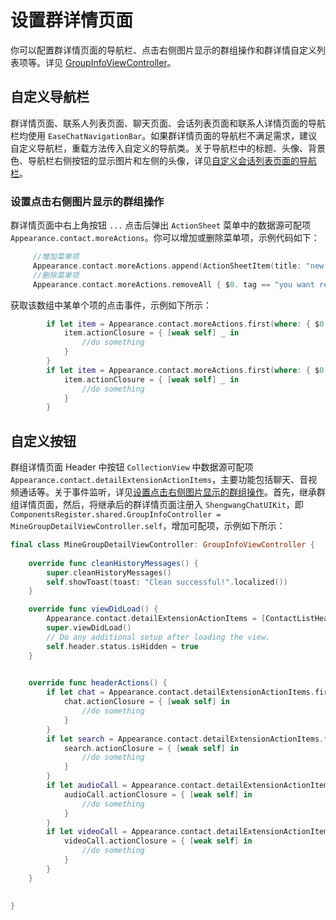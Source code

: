# 设置群详情页面

你可以配置群详情页面的导航栏、点击右侧图片显示的群组操作和群详情自定义列表项等。详见 [GroupInfoViewController](https://github.com/AgoraIO-Usecase/ShengwangChat-ios/tree/main/Documentation/ShengwangChatUIKit.doccarchive/documentation/easechatuikit/groupinfoviewcontroller)。

<ImageGallery>
  <ImageItem src="/images/uikit/chatuikit/ios/custom_group_details.png" title="群详情页面" />
</ImageGallery>

## 自定义导航栏

群详情页面、联系人列表页面、聊天页面、会话列表页面和联系人详情页面的导航栏均使用 `EaseChatNavigationBar`。如果群详情页面的导航栏不满足需求，建议自定义导航栏，重载方法传入自定义的导航类。关于导航栏中的标题、头像、背景色、导航栏右侧按钮的显示图片和左侧的头像，详见[自定义会话列表页面的导航栏](chatuikit_custom_conversation_list.html#自定义导航栏)。

### 设置点击右侧图片显示的群组操作

群详情页面中右上角按钮 `...` 点击后弹出 `ActionSheet` 菜单中的数据源可配项 `Appearance.contact.moreActions`。你可以增加或删除菜单项，示例代码如下：

```swift
     //增加菜单项
     Appearance.contact.moreActions.append(ActionSheetItem(title: "new list item", type: .destructive, tag: "contact_custom"))
     //删除菜单项
     Appearance.contact.moreActions.removeAll { $0. tag == "you want remove" }
```

获取该数组中某单个项的点击事件，示例如下所示：

```swift
        if let item = Appearance.contact.moreActions.first(where: { $0.tag == "xxx" }) {
            item.actionClosure = { [weak self] _ in
                //do something
            }
        }
        if let item = Appearance.contact.moreActions.first(where: { $0.tag == "xxx" }) {
            item.actionClosure = { [weak self] _ in
                //do something
            }
        }
```

## 自定义按钮

群组详情页面 Header 中按钮 `CollectionView` 中数据源可配项 `Appearance.contact.detailExtensionActionItems`，主要功能包括聊天、音视频通话等。关于事件监听，详见[设置点击右侧图片显示的群组操作](#设置点击右侧图片显示的群组操作)。首先，继承群组详情页面，然后，将继承后的群详情页面注册入 `ShengwangChatUIKit`，即 `ComponentsRegister.shared.GroupInfoController = MineGroupDetailViewController.self`，增加可配项，示例如下所示： 

```swift
final class MineGroupDetailViewController: GroupInfoViewController {
    
    override func cleanHistoryMessages() {
        super.cleanHistoryMessages()
        self.showToast(toast: "Clean successful!".localized())
    }

    override func viewDidLoad() {
        Appearance.contact.detailExtensionActionItems = [ContactListHeaderItem(featureIdentify: "Chat", featureName: "Chat".chat.localize, featureIcon: UIImage(named: "chatTo", in: .chatBundle, with: nil)),ContactListHeaderItem(featureIdentify: "AudioCall", featureName: "AudioCall".chat.localize, featureIcon: UIImage(named: "voice_call", in: .chatBundle, with: nil)),ContactListHeaderItem(featureIdentify: "VideoCall", featureName: "VideoCall".chat.localize, featureIcon: UIImage(named: "video_call", in: .chatBundle, with: nil)),ContactListHeaderItem(featureIdentify: "SearchMessages", featureName: "SearchMessages".chat.localize, featureIcon: UIImage(named: "search_history_messages", in: .chatBundle, with: nil))]
        super.viewDidLoad()
        // Do any additional setup after loading the view.
        self.header.status.isHidden = true
    }
    

    override func headerActions() {
        if let chat = Appearance.contact.detailExtensionActionItems.first(where: { $0.featureIdentify == "Chat" }) {
            chat.actionClosure = { [weak self] in
                //do something
            }
        }
        if let search = Appearance.contact.detailExtensionActionItems.first(where: { $0.featureIdentify == "SearchMessages" }) {
            search.actionClosure = { [weak self] in
                //do something
            }
        }
        if let audioCall = Appearance.contact.detailExtensionActionItems.first(where: { $0.featureIdentify == "AudioCall" }) {
            audioCall.actionClosure = { [weak self] in
                //do something
            }
        }
        if let videoCall = Appearance.contact.detailExtensionActionItems.first(where: { $0.featureIdentify == "VideoCall" }) {
            videoCall.actionClosure = { [weak self] in
                //do something
            }
        }
    }
    
    
}
```


 